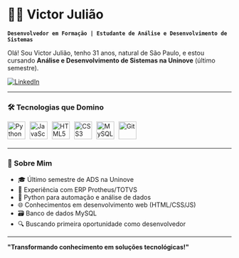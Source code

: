 # 👨‍💻 Victor Julião  
**`Desenvolvedor em Formação | Estudante de Análise e Desenvolvimento de Sistemas`**  

Olá! Sou Victor Julião, tenho 31 anos, natural de São Paulo, e estou cursando **Análise e Desenvolvimento de Sistemas na Uninove** (último semestre).  

<p align="left">
  <a href="https://www.linkedin.com/in/victor-juli%C3%A3o-12772421b/" target="_blank">
    <img src="https://img.shields.io/badge/-LinkedIn-%230077B5?style=for-the-badge&logo=linkedin&logoColor=white" alt="LinkedIn">
  </a>
</p>

---

### 🛠️ Tecnologias que Domino
<div style="display: flex; flex-wrap: wrap; gap: 10px; align-items: center; margin-bottom: 20px;">
  <img alt="Python" title="Python" width="40px" src="https://cdn.jsdelivr.net/gh/devicons/devicon/icons/python/python-original.svg" />
  <img alt="JavaScript" title="JavaScript" width="40px" src="https://cdn.jsdelivr.net/gh/devicons/devicon/icons/javascript/javascript-original.svg" />
  <img alt="HTML5" title="HTML5" width="40px" src="https://cdn.jsdelivr.net/gh/devicons/devicon/icons/html5/html5-original.svg" />
  <img alt="CSS3" title="CSS3" width="40px" src="https://cdn.jsdelivr.net/gh/devicons/devicon/icons/css3/css3-original.svg" />
  <img alt="MySQL" title="MySQL" width="40px" src="https://cdn.jsdelivr.net/gh/devicons/devicon/icons/mysql/mysql-original.svg" />
  <img alt="Git" title="Git" width="40px" src="https://cdn.jsdelivr.net/gh/devicons/devicon/icons/git/git-original.svg" />
</div>

---

### 📌 Sobre Mim
- 🎓 Último semestre de ADS na Uninove
- 💼 Experiência com ERP Protheus/TOTVS
- 🐍 Python para automação e análise de dados
- 🌐 Conhecimentos em desenvolvimento web (HTML/CSS/JS)
- 🗃️ Banco de dados MySQL
- 🔍 Buscando primeira oportunidade como desenvolvedor

---

**"Transformando conhecimento em soluções tecnológicas!"**  

